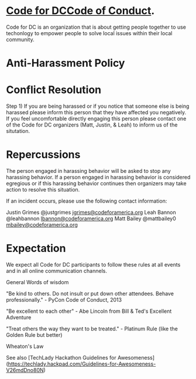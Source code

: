 [Code for DC](http://codefordc.org/)[Code of Conduct](http://en.wikipedia.org/wiki/Code_of_conduct).
=============

Code for DC is an organization that is about getting people together to use techonlogy to empower people to solve local issues within their local community.




Anti-Harassment Policy 
=============

Conflict Resolution
=============
Step 1) If you are being harassed or if you notice that someone else is being harassed please inform this person that they have affected you negatively. If you feel uncomfortable directly engaging this person please contact one of the Code for DC organizers (Matt, Justin, & Leah) to inform us of the situtation. 

Repercussions
=============
The person engaged in harassing behavior will be asked to stop any harassing behavior. If a person engaged in harassing behavior is considered egregious or if this harassing behavior continues then organizers may take action to resolve this situation.

If an incident occurs, please use the following contact information:

Justin Grimes @justgrimes jgrimes@codeforamerica.org
Leah Bannon @leahbannon lbannon@codeforamerica.org
Matt Bailey @mattbailey0 mbailey@codeforamerica.org

Expectation
=============
We expect all Code for DC participants to follow these rules at all events and in all online communication channels.


General Words of wisdom 

"Be kind to others. Do not insult or put down other attendees. Behave professionally." - PyCon Code of Conduct, 2013

"Be excellent to each other" - Abe Lincoln from Bill & Ted's Excellent Adventure 

"Treat others the way they want to be treated." - Platinum Rule (like the Golden Rule but better)

Wheaton's Law

See also
[TechLady Hackathon Guidelines for Awesomeness]
(https://techlady.hackpad.com/Guidelines-for-Awesomeness-V26mdDno80N)
